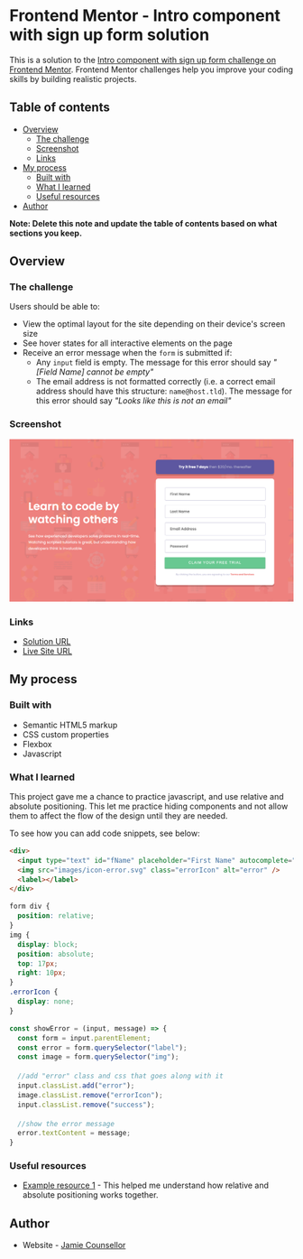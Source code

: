 # Frontend Mentor - Intro component with sign up form solution

This is a solution to the [Intro component with sign up form challenge on Frontend Mentor](https://www.frontendmentor.io/challenges/intro-component-with-signup-form-5cf91bd49edda32581d28fd1). Frontend Mentor challenges help you improve your coding skills by building realistic projects.

## Table of contents

- [Overview](#overview)
  - [The challenge](#the-challenge)
  - [Screenshot](#screenshot)
  - [Links](#links)
- [My process](#my-process)
  - [Built with](#built-with)
  - [What I learned](#what-i-learned)
  - [Useful resources](#useful-resources)
- [Author](#author)

**Note: Delete this note and update the table of contents based on what sections you keep.**

## Overview

### The challenge

Users should be able to:

- View the optimal layout for the site depending on their device's screen size
- See hover states for all interactive elements on the page
- Receive an error message when the `form` is submitted if:
  - Any `input` field is empty. The message for this error should say *"[Field Name] cannot be empty"*
  - The email address is not formatted correctly (i.e. a correct email address should have this structure: `name@host.tld`). The message for this error should say *"Looks like this is not an email"*

### Screenshot

![](design/DesktopView.png)

### Links

- [Solution URL](https://github.com/jleecounsellor/intro-component-with-signup-form)
- [Live Site URL](https://jleecounsellor.github.io/intro-component-with-signup-form/)

## My process

### Built with

- Semantic HTML5 markup
- CSS custom properties
- Flexbox
- Javascript

### What I learned

This project gave me a chance to practice javascript, and use relative and absolute positioning. This let me practice hiding components and not allow them to affect the flow of the design until they are needed.

To see how you can add code snippets, see below:

```html
<div>
  <input type="text" id="fName" placeholder="First Name" autocomplete="false">
  <img src="images/icon-error.svg" class="errorIcon" alt="error" />
  <label></label>
</div>
```
```css
form div {
  position: relative;
}
img {
  display: block;
  position: absolute;
  top: 17px;
  right: 10px;
}
.errorIcon {
  display: none;
}
```
```js
const showError = (input, message) => {
  const form = input.parentElement;
  const error = form.querySelector("label");
  const image = form.querySelector("img");

  //add "error" class and css that goes along with it
  input.classList.add("error");
  image.classList.remove("errorIcon");
  input.classList.remove("success");

  //show the error message
  error.textContent = message;
}
```

### Useful resources

- [Example resource 1](https://css-tricks.com/almanac/properties/p/position/) - This helped me understand how relative and absolute positioning works together.

## Author

- Website - [Jamie Counsellor](https://counsellorj.herokuapp.com/)
